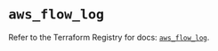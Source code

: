 # `aws_flow_log`

Refer to the Terraform Registry for docs: [`aws_flow_log`](https://registry.terraform.io/providers/hashicorp/aws/6.2.0/docs/resources/flow_log).
